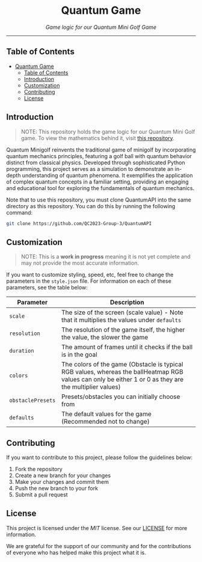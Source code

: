 # <div align="center">Quantum Game</div>

<div align="center"><i>Game logic for our Quantum Mini Golf Game</i></div>

***

## Table of Contents

- [Quantum Game](#quantum-game)
  - [Table of Contents](#table-of-contents)
  - [Introduction](#introduction)
  - [Customization](#customization)
  - [Contributing](#contributing)
  - [License](#license)

## Introduction

> NOTE: This repository holds the game logic for our Quantum Mini Golf game. To view the mathematics behind it, visit [this repository](https://github.com/QC2023-Group-3/QuantumAPI).

Quantum Minigolf reinvents the traditional game of minigolf by incorporating quantum mechanics principles, featuring a golf ball with quantum behavior distinct from classical physics. Developed through sophisticated Python programming, this project serves as a simulation to demonstrate an in-depth understanding of quantum phenomena. It exemplifies the application of complex quantum concepts in a familiar setting, providing an engaging and educational tool for exploring the fundamentals of quantum mechanics.

Note that to use this repository, you must clone QuantumAPI into the same directory as this repository. You can do this by running the following command:

```bash
git clone https://github.com/QC2023-Group-3/QuantumAPI
```

## Customization

> NOTE: This is a **work in progress** meaning it is not yet complete and may not provide the most accurate information.

If you want to customize styling, speed, etc, feel free to change the parameters in the `style.json` file. For information on each of these parameters, see the table below:

| Parameter | Description |
| --- | --- |
| `scale` | The size of the screen (scale value) - Note that it multiplies the values under `defaults` |
| `resolution` | The resolution of the game itself, the higher the value, the slower the game |
| `duration` | The amount of frames until it checks if the ball is in the goal |
| `colors` | The colors of the game (Obstacle is typical RGB values, whereas the ballHeatmap RGB values can only be either 1 or 0 as they are the multiplier values) |
| `obstaclePresets` | Presets/obstacles you can initially choose from |
| `defaults` | The default values for the game (Recommended not to change) |

## Contributing

If you want to contribute to this project, please follow the guidelines below:

1. Fork the repository
2. Create a new branch for your changes
3. Make your changes and commit them
4. Push the new branch to your fork
5. Submit a pull request

## License

This project is licensed under the *MIT* license. See our [LICENSE](LICENSE) for more information.

We are grateful for the support of our community and for the contributions of everyone who has helped make this project what it is.
